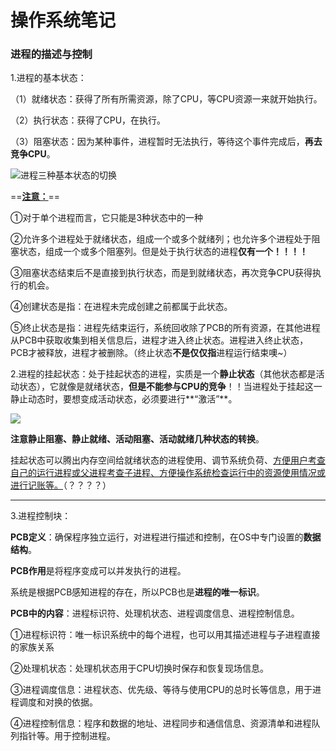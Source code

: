 # 操作系统笔记

### 进程的描述与控制

1.进程的基本状态：

 （1）就绪状态：获得了所有所需资源，除了CPU，等CPU资源一来就开始执行。

 （2）执行状态：获得了CPU，在执行。

 （3）阻塞状态：因为某种事件，进程暂时无法执行，等待这个事件完成后，**再去竞争CPU**。

![进程三种基本状态的切换](E:\Git4\LearnNotes\操作系统\images\进程三种基本状态的切换.png)

==<u>**注意：**</u>==

①对于单个进程而言，它只能是3种状态中的一种

②允许多个进程处于就绪状态，组成一个或多个就绪列；也允许多个进程处于阻塞状态，组成一个或多个阻塞列。但是处于执行状态的进程**仅有一个！！！！**

③阻塞状态结束后不是直接到执行状态，而是到就绪状态，再次竞争CPU获得执行的机会。

④创建状态是指：在进程未完成创建之前都属于此状态。

⑤终止状态是指：进程先结束运行，系统回收除了PCB的所有资源，在其他进程从PCB中获取收集到相关信息后，进程才进入终止状态。进程进入终止状态，PCB才被释放，进程才被删除。（终止状态**不是仅仅指**进程运行结束噢~）

2.进程的挂起状态：处于挂起状态的进程，实质是一个**静止状态**（其他状态都是活动状态），它就像是就绪状态，**但是不能参与CPU的竞争**！！当进程处于挂起这一静止动态时，要想变成活动状态，必须要进行**“激活”**。

![](E:\Git4\LearnNotes\操作系统\images\具有挂起状态的进行状态图.png)

**注意静止阻塞、静止就绪、活动阻塞、活动就绪几种状态的转换**。

挂起状态可以腾出内存空间给就绪状态的进程使用、调节系统负荷、<u>方便用户考查自己的运行进程或父进程考查子进程、方便操作系统检查运行中的资源使用情况或进行记账等。</u>（？？？？）

------

3.进程控制块：

**PCB定义**：确保程序独立运行，对进程进行描述和控制，在OS中专门设置的**数据结构**。

**PCB作用**是将程序变成可以并发执行的进程。

系统是根据PCB感知进程的存在，所以PCB也是**进程的唯一标识**。

**PCB中的内容**：进程标识符、处理机状态、进程调度信息、进程控制信息。

 ①进程标识符：唯一标识系统中的每个进程，也可以用其描述进程与子进程直接的家族关系

 ②处理机状态：处理机状态用于CPU切换时保存和恢复现场信息。

 ③进程调度信息：进程状态、优先级、等待与使用CPU的总时长等信息，用于进程调度和对换的依据。

 ④进程控制信息：程序和数据的地址、进程同步和通信信息、资源清单和进程队列指针等。用于控制进程。